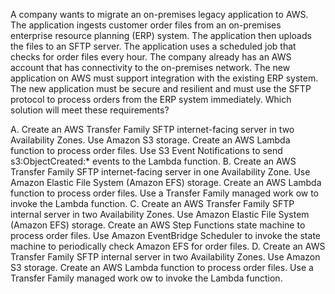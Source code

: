 A company wants to migrate an on-premises legacy application to AWS. The application ingests customer order files from an on-premises enterprise resource planning (ERP) system. The application then uploads the files to an SFTP server. The application uses a scheduled job that checks for order files every hour. The company already has an AWS account that has connectivity to the on-premises network. The new application on AWS must support integration with the existing ERP system. The new application must be secure and resilient and must use the SFTP protocol to process orders from the ERP system immediately. Which solution will meet these requirements? 

A. Create an AWS Transfer Family SFTP internet-facing server in two Availability Zones. Use Amazon S3 storage. Create an AWS Lambda function to process order files. Use S3 Event Notifications to send s3:ObjectCreated:* events to the Lambda function. 
B. Create an AWS Transfer Family SFTP internet-facing server in one Availability Zone. Use Amazon Elastic File System (Amazon EFS) storage. Create an AWS Lambda function to process order files. Use a Transfer Family managed work­ ow to invoke the Lambda function. 
C. Create an AWS Transfer Family SFTP internal server in two Availability Zones. Use Amazon Elastic File System (Amazon EFS) storage. Create an AWS Step Functions state machine to process order files. Use Amazon EventBridge Scheduler to invoke the state machine to periodically check Amazon EFS for order files. 
D. Create an AWS Transfer Family SFTP internal server in two Availability Zones. Use Amazon S3 storage. Create an AWS Lambda function to process order files. Use a Transfer Family managed work­ ow to invoke the Lambda function.